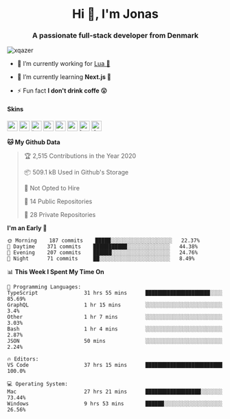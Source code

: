 <h1 align="center">Hi 👋, I'm Jonas</h1>
<h3 align="center">A passionate full-stack developer from Denmark</h3>

<p align="left"> <img src="https://komarev.com/ghpvc/?username=xqazer" alt="xqazer" /> </p>

- 🔭 I’m currently working for [Lua 🥰](https://lua.work) 

- 🌱 I’m currently learning **Next.js 🤯**

<!--- - 👨‍💻 All of my projects are available at [xqazer.github.io](xqazer.github.io) -->

- ⚡ Fun fact **I don't drink coffe 😮**

<h4>Skins</h4>
<p align="left">
  <img src="https://devicons.github.io/devicon/devicon.git/icons/react/react-original-wordmark.svg" alt="react" width="24" height="24"/>
  <img src="https://cdn.worldvectorlogo.com/logos/nextjs-3.svg" alt="nextjs" width="24" height="24"/>
  <img src="https://devicons.github.io/devicon/devicon.git/icons/typescript/typescript-original.svg" alt="typescript" width="24" height="24"/>
  <img src="https://devicons.github.io/devicon/devicon.git/icons/nodejs/nodejs-original-wordmark.svg" alt="nodejs" width="24" height="24"/>
  <img src="https://devicons.github.io/devicon/devicon.git/icons/postgresql/postgresql-original-wordmark.svg" alt="postgresql" width="24" height="24"/>
  <img src="https://www.vectorlogo.zone/logos/google_cloud/google_cloud-icon.svg" alt="gcp" width="24" height="24"/>
  <img src="https://www.vectorlogo.zone/logos/kubernetes/kubernetes-icon.svg" alt="kubernetes" width="24" height="24"/>
  <img src="https://devicons.github.io/devicon/devicon.git/icons/dot-net/dot-net-original-wordmark.svg" alt="dotnet" width="24" height="24"/>
</p>

<!--START_SECTION:waka-->
**🐱 My Github Data** 

> 🏆 2,515 Contributions in the Year 2020
 > 
> 📦 509.1 kB Used in Github's Storage 
 > 
> 🚫 Not Opted to Hire
 > 
> 📜 14 Public Repositories
 > 
> 🔑 28 Private Repositories 

**I'm an Early 🐤** 

```text
🌞 Morning    187 commits    █████░░░░░░░░░░░░░░░░░░░░   22.37% 
🌆 Daytime    371 commits    ███████████░░░░░░░░░░░░░░   44.38% 
🌃 Evening    207 commits    ██████░░░░░░░░░░░░░░░░░░░   24.76% 
🌙 Night      71 commits     ██░░░░░░░░░░░░░░░░░░░░░░░   8.49%

```


📊 **This Week I Spent My Time On** 

```text
💬 Programming Languages: 
TypeScript               31 hrs 55 mins      █████████████████████░░░░   85.69% 
GraphQL                  1 hr 15 mins        ░░░░░░░░░░░░░░░░░░░░░░░░░   3.4% 
Other                    1 hr 7 mins         ░░░░░░░░░░░░░░░░░░░░░░░░░   3.03% 
Bash                     1 hr 4 mins         ░░░░░░░░░░░░░░░░░░░░░░░░░   2.87% 
JSON                     50 mins             ░░░░░░░░░░░░░░░░░░░░░░░░░   2.24%

🔥 Editors: 
VS Code                  37 hrs 15 mins      █████████████████████████   100.0%

💻 Operating System: 
Mac                      27 hrs 21 mins      ██████████████████░░░░░░░   73.44% 
Windows                  9 hrs 53 mins       ██████░░░░░░░░░░░░░░░░░░░   26.56%

```


<!--END_SECTION:waka-->

